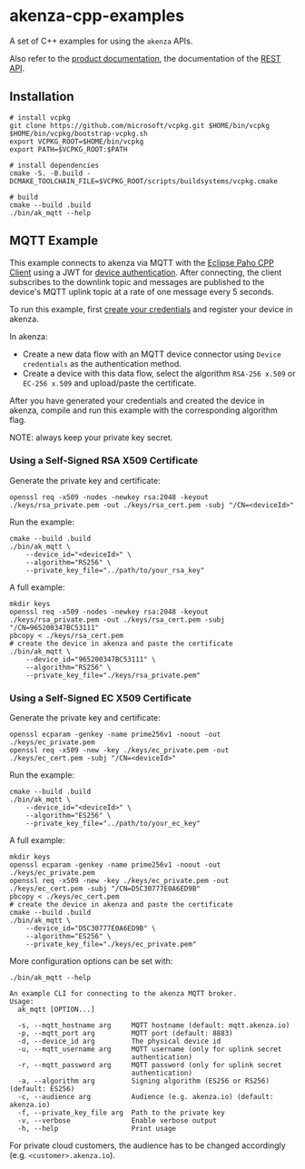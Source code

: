 # akenza-cpp-examples

A set of C++ examples for using the `akenza` APIs.

Also refer to the [product documentation](https://docs.akenza.io/), the documentation of
the [REST API](https://docs.api.akenza.io/).

## Installation

```
# install vcpkg
git clone https://github.com/microsoft/vcpkg.git $HOME/bin/vcpkg
$HOME/bin/vcpkg/bootstrap-vcpkg.sh
export VCPKG_ROOT=$HOME/bin/vcpkg
export PATH=$VCPKG_ROOT:$PATH

# install dependencies
cmake -S. -B.build -DCMAKE_TOOLCHAIN_FILE=$VCPKG_ROOT/scripts/buildsystems/vcpkg.cmake

# build
cmake --build .build
./bin/ak_mqtt --help
```

## MQTT Example

This example connects to akenza via MQTT with the [Eclipse Paho CPP Client](https://github.com/eclipse/paho.mqtt.cpp/)
using a JWT for [device authentication](https://docs.akenza.io/akenza.io/api-reference/device-security). After
connecting, the client subscribes to the downlink topic and messages are published to the device's MQTT uplink topic
at a rate of one message every 5 seconds.

To run this example,
first [create your credentials](https://docs.akenza.io/akenza.io/tutorials/using-device-credentials/creating-public-private-key-pairs)
and register your device in akenza.

In akenza:

- Create a new data flow with an MQTT device connector using `Device credentials` as the authentication method.
- Create a device with this data flow, select the algorithm `RSA-256 x.509` or `EC-256 x.509` and upload/paste the
  certificate.

After you have generated your credentials and created the device in akenza, compile and run this example with the
corresponding algorithm flag.

NOTE: always keep your private key secret.

### Using a Self-Signed RSA X509 Certificate

Generate the private key and certificate:

```
openssl req -x509 -nodes -newkey rsa:2048 -keyout ./keys/rsa_private.pem -out ./keys/rsa_cert.pem -subj "/CN=<deviceId>"
```

Run the example:

```
cmake --build .build
./bin/ak_mqtt \
    --device_id="<deviceId>" \
    --algorithm="RS256" \
    --private_key_file="../path/to/your_rsa_key"
```

A full example:

```
mkdir keys
openssl req -x509 -nodes -newkey rsa:2048 -keyout ./keys/rsa_private.pem -out ./keys/rsa_cert.pem -subj "/CN=965200347BC53111"
pbcopy < ./keys/rsa_cert.pem
# create the device in akenza and paste the certificate
./bin/ak_mqtt \
    --device_id="965200347BC53111" \
    --algorithm="RS256" \
    --private_key_file="./keys/rsa_private.pem"
```

### Using a Self-Signed EC X509 Certificate

Generate the private key and certificate:

```
openssl ecparam -genkey -name prime256v1 -noout -out ./keys/ec_private.pem
openssl req -x509 -new -key ./keys/ec_private.pem -out ./keys/ec_cert.pem -subj "/CN=<deviceId>"
```

Run the example:

```
cmake --build .build
./bin/ak_mqtt \
    --device_id="<deviceId>" \
    --algorithm="ES256" \
    --private_key_file="../path/to/your_ec_key"
```

A full example:

```
mkdir keys
openssl ecparam -genkey -name prime256v1 -noout -out ./keys/ec_private.pem
openssl req -x509 -new -key ./keys/ec_private.pem -out ./keys/ec_cert.pem -subj "/CN=D5C30777E0A6ED9B"
pbcopy < ./keys/ec_cert.pem
# create the device in akenza and paste the certificate
cmake --build .build
./bin/ak_mqtt \
    --device_id="D5C30777E0A6ED9B" \
    --algorithm="ES256" \
    --private_key_file="./keys/ec_private.pem"
```

More configuration options can be set with:

```
./bin/ak_mqtt --help

An example CLI for connecting to the akenza MQTT broker.
Usage:
  ak_mqtt [OPTION...]

  -s, --mqtt_hostname arg     MQTT hostname (default: mqtt.akenza.io)
  -p, --mqtt_port arg         MQTT port (default: 8883)
  -d, --device_id arg         The physical device id
  -u, --mqtt_username arg     MQTT username (only for uplink secret
                              authentication)
  -r, --mqtt_password arg     MQTT password (only for uplink secret
                              authentication)
  -a, --algorithm arg         Signing algorithm (ES256 or RS256) (default: ES256)
  -c, --audience arg          Audience (e.g. akenza.io) (default: akenza.io)
  -f, --private_key_file arg  Path to the private key
  -v, --verbose               Enable verbose output
  -h, --help                  Print usage
```

For private cloud customers, the audience has to be changed accordingly (e.g. `<customer>.akenza.io`).
